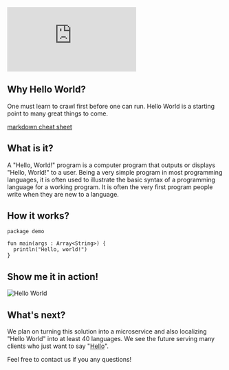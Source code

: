 <iframe src="https://dbi21ygmvh9kw.cloudfront.net/5e624503-3aae-4748-95ac-4ce3bc68f459/Web.mp4" frameborder="0" allowfullscreen></iframe>

## Why Hello World?
One must learn to crawl first before one can run. Hello World is a starting point to many great things to come.

[markdown cheat sheet](https://github.com/adam-p/markdown-here/wiki/Markdown-Cheatsheet)


## What is it?
A "Hello, World!" program is a computer program that outputs or displays "Hello, World!" to a user. Being a very simple program in most programming languages, it is often used to illustrate the basic syntax of a programming language for a working program. It is often the very first program people write when they are new to a language.

## How it works?

~~~~
package demo 
 
fun main(args : Array<String>) { 
  println("Hello, world!") 
}
~~~~

## Show me it in action!
![Hello World](https://image.ibb.co/cKwdVw/hello_world.jpg)

## What's next?

We plan on turning this solution into a microservice and also localizing "Hello World" into at least 40 languages. We see the future serving many clients who just want to say "[Hello](https://www.youtube.com/watch?v=PDZcqBgCS74)".

Feel free to contact us if you any questions!

